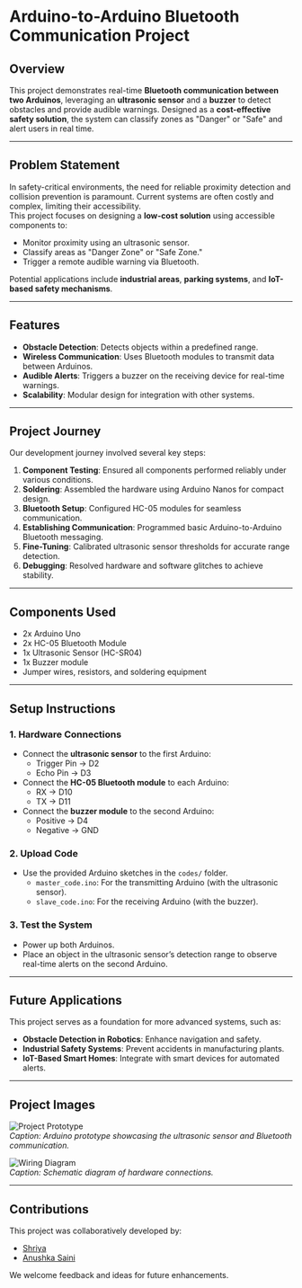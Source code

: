 # Arduino-to-Arduino Bluetooth Communication Project  

## Overview  
This project demonstrates real-time **Bluetooth communication between two Arduinos**, leveraging an **ultrasonic sensor** and a **buzzer** to detect obstacles and provide audible warnings. Designed as a **cost-effective safety solution**, the system can classify zones as "Danger" or "Safe" and alert users in real time.  

---

## Problem Statement  
In safety-critical environments, the need for reliable proximity detection and collision prevention is paramount. Current systems are often costly and complex, limiting their accessibility.  
This project focuses on designing a **low-cost solution** using accessible components to:  
- Monitor proximity using an ultrasonic sensor.  
- Classify areas as "Danger Zone" or "Safe Zone."  
- Trigger a remote audible warning via Bluetooth.  

Potential applications include **industrial areas**, **parking systems**, and **IoT-based safety mechanisms**.  

---

## Features   
- **Obstacle Detection**: Detects objects within a predefined range.  
- **Wireless Communication**: Uses Bluetooth modules to transmit data between Arduinos.  
- **Audible Alerts**: Triggers a buzzer on the receiving device for real-time warnings.  
- **Scalability**: Modular design for integration with other systems.  

---

## Project Journey   
Our development journey involved several key steps:  
1. **Component Testing**: Ensured all components performed reliably under various conditions.  
2. **Soldering**: Assembled the hardware using Arduino Nanos for compact design.  
3. **Bluetooth Setup**: Configured HC-05 modules for seamless communication.  
4. **Establishing Communication**: Programmed basic Arduino-to-Arduino Bluetooth messaging.  
5. **Fine-Tuning**: Calibrated ultrasonic sensor thresholds for accurate range detection.  
6. **Debugging**: Resolved hardware and software glitches to achieve stability.  

---

## Components Used   
- 2x Arduino Uno  
- 2x HC-05 Bluetooth Module  
- 1x Ultrasonic Sensor (HC-SR04) 
- 1x Buzzer module  
- Jumper wires, resistors, and soldering equipment  

---

## Setup Instructions 
### 1. **Hardware Connections**  
- Connect the **ultrasonic sensor** to the first Arduino:  
  - Trigger Pin → D2  
  - Echo Pin → D3  
- Connect the **HC-05 Bluetooth module** to each Arduino:  
  - RX → D10  
  - TX → D11  
- Connect the **buzzer module** to the second Arduino:  
  - Positive → D4  
  - Negative → GND  

### 2. **Upload Code**  
- Use the provided Arduino sketches in the `codes/` folder.  
  - `master_code.ino`: For the transmitting Arduino (with the ultrasonic sensor).  
  - `slave_code.ino`: For the receiving Arduino (with the buzzer).  

### 3. **Test the System**  
- Power up both Arduinos.  
- Place an object in the ultrasonic sensor’s detection range to observe real-time alerts on the second Arduino.  

---

## Future Applications 
This project serves as a foundation for more advanced systems, such as:  
- **Obstacle Detection in Robotics**: Enhance navigation and safety.  
- **Industrial Safety Systems**: Prevent accidents in manufacturing plants.  
- **IoT-Based Smart Homes**: Integrate with smart devices for automated alerts.  

---

## Project Images  
![Project Prototype](media/project_photo.jpg)  
*Caption: Arduino prototype showcasing the ultrasonic sensor and Bluetooth communication.*  

![Wiring Diagram](media/wiring_diagram.png)  
*Caption: Schematic diagram of hardware connections.*  

---

## Contributions   
This project was collaboratively developed by:  
- [Shriya](https://www.linkedin.com/in/your-link-here)  
- [Anushka Saini](https://www.linkedin.com/in/anushka-saini)  

We welcome feedback and ideas for future enhancements.  

